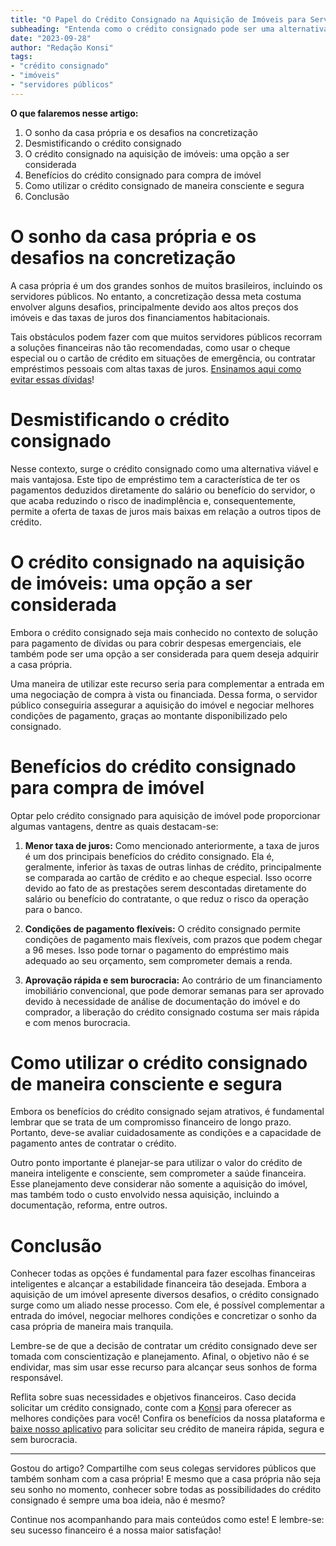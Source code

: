 ```yaml
---
title: "O Papel do Crédito Consignado na Aquisição de Imóveis para Servidores Públicos"
subheading: "Entenda como o crédito consignado pode ser uma alternativa viável para a realização do sonho da casa própria"
date: "2023-09-28"
author: "Redação Konsi"
tags:
- "crédito consignado"
- "imóveis"
- "servidores públicos"
---
```


**O que falaremos nesse artigo:** 

1. O sonho da casa própria e os desafios na concretização
2. Desmistificando o crédito consignado
3. O crédito consignado na aquisição de imóveis: uma opção a ser considerada
4. Benefícios do crédito consignado para compra de imóvel
5. Como utilizar o crédito consignado de maneira consciente e segura
6. Conclusão 

# O sonho da casa própria e os desafios na concretização

A casa própria é um dos grandes sonhos de muitos brasileiros, incluindo os servidores públicos. No entanto, a concretização dessa meta costuma envolver alguns desafios, principalmente devido aos altos preços dos imóveis e das taxas de juros dos financiamentos habitacionais.

Tais obstáculos podem fazer com que muitos servidores públicos recorram a soluções financeiras não tão recomendadas, como usar o cheque especial ou o cartão de crédito em situações de emergência, ou contratar empréstimos pessoais com altas taxas de juros. [Ensinamos aqui como evitar essas dívidas](/gesto-de-dvidas-como-servidor-pblico-pode-evitar-o-superendividamento.md)!

# Desmistificando o crédito consignado

Nesse contexto, surge o crédito consignado como uma alternativa viável e mais vantajosa. Este tipo de empréstimo tem a característica de ter os pagamentos deduzidos diretamente do salário ou benefício do servidor, o que acaba reduzindo o risco de inadimplência e, consequentemente, permite a oferta de taxas de juros mais baixas em relação a outros tipos de crédito.

# O crédito consignado na aquisição de imóveis: uma opção a ser considerada

Embora o crédito consignado seja mais conhecido no contexto de solução para pagamento de dívidas ou para cobrir despesas emergenciais, ele também pode ser uma opção a ser considerada para quem deseja adquirir a casa própria.

Uma maneira de utilizar este recurso seria para complementar a entrada em uma negociação de compra à vista ou financiada. Dessa forma, o servidor público conseguiria assegurar a aquisição do imóvel e negociar melhores condições de pagamento, graças ao montante disponibilizado pelo consignado.

# Benefícios do crédito consignado para compra de imóvel

Optar pelo crédito consignado para aquisição de imóvel pode proporcionar algumas vantagens, dentre as quais destacam-se:

1. **Menor taxa de juros:** Como mencionado anteriormente, a taxa de juros é um dos principais benefícios do crédito consignado. Ela é, geralmente, inferior às taxas de outras linhas de crédito, principalmente se comparada ao cartão de crédito e ao cheque especial. Isso ocorre devido ao fato de as prestações serem descontadas diretamente do salário ou benefício do contratante, o que reduz o risco da operação para o banco.

2. **Condições de pagamento flexíveis:** O crédito consignado permite condições de pagamento mais flexíveis, com prazos que podem chegar a 96 meses. Isso pode tornar o pagamento do empréstimo mais adequado ao seu orçamento, sem comprometer demais a renda.

3. **Aprovação rápida e sem burocracia:** Ao contrário de um financiamento imobiliário convencional, que pode demorar semanas para ser aprovado devido à necessidade de análise de documentação do imóvel e do comprador, a liberação do crédito consignado costuma ser mais rápida e com menos burocracia.

# Como utilizar o crédito consignado de maneira consciente e segura

Embora os benefícios do crédito consignado sejam atrativos, é fundamental lembrar que se trata de um compromisso financeiro de longo prazo. Portanto, deve-se avaliar cuidadosamente as condições e a capacidade de pagamento antes de contratar o crédito.

Outro ponto importante é planejar-se para utilizar o valor do crédito de maneira inteligente e consciente, sem comprometer a saúde financeira. Esse planejamento deve considerar não somente a aquisição do imóvel, mas também todo o custo envolvido nessa aquisição, incluindo a documentação, reforma, entre outros.

# Conclusão

Conhecer todas as opções é fundamental para fazer escolhas financeiras inteligentes e alcançar a estabilidade financeira tão desejada. Embora a aquisição de um imóvel apresente diversos desafios, o crédito consignado surge como um aliado nesse processo. Com ele, é possível complementar a entrada do imóvel, negociar melhores condições e concretizar o sonho da casa própria de maneira mais tranquila. 

Lembre-se de que a decisão de contratar um crédito consignado deve ser tomada com conscientização e planejamento. Afinal, o objetivo não é se endividar, mas sim usar esse recurso para alcançar seus sonhos de forma responsável.

Reflita sobre suas necessidades e objetivos financeiros. Caso decida solicitar um crédito consignado, conte com a [Konsi](https://konsi.com.br) para oferecer as melhores condições para você! Confira os benefícios da nossa plataforma e [baixe nosso aplicativo](https://konsi.com.br/download-aplicativo) para solicitar seu crédito de maneira rápida, segura e sem burocracia.

---

Gostou do artigo? Compartilhe com seus colegas servidores públicos que também sonham com a casa própria! E mesmo que a casa própria não seja seu sonho no momento, conhecer sobre todas as possibilidades do crédito consignado é sempre uma boa ideia, não é mesmo? 

Continue nos acompanhando para mais conteúdos como este! E lembre-se: seu sucesso financeiro é a nossa maior satisfação!